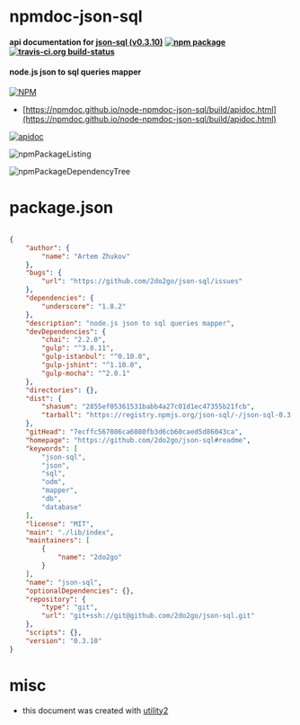 # npmdoc-json-sql

#### api documentation for  [json-sql (v0.3.10)](https://github.com/2do2go/json-sql#readme)  [![npm package](https://img.shields.io/npm/v/npmdoc-json-sql.svg?style=flat-square)](https://www.npmjs.org/package/npmdoc-json-sql) [![travis-ci.org build-status](https://api.travis-ci.org/npmdoc/node-npmdoc-json-sql.svg)](https://travis-ci.org/npmdoc/node-npmdoc-json-sql)

#### node.js json to sql queries mapper

[![NPM](https://nodei.co/npm/json-sql.png?downloads=true&downloadRank=true&stars=true)](https://www.npmjs.com/package/json-sql)

- [https://npmdoc.github.io/node-npmdoc-json-sql/build/apidoc.html](https://npmdoc.github.io/node-npmdoc-json-sql/build/apidoc.html)

[![apidoc](https://npmdoc.github.io/node-npmdoc-json-sql/build/screenCapture.buildCi.browser.%252Ftmp%252Fbuild%252Fapidoc.html.png)](https://npmdoc.github.io/node-npmdoc-json-sql/build/apidoc.html)

![npmPackageListing](https://npmdoc.github.io/node-npmdoc-json-sql/build/screenCapture.npmPackageListing.svg)

![npmPackageDependencyTree](https://npmdoc.github.io/node-npmdoc-json-sql/build/screenCapture.npmPackageDependencyTree.svg)



# package.json

```json

{
    "author": {
        "name": "Artem Zhukov"
    },
    "bugs": {
        "url": "https://github.com/2do2go/json-sql/issues"
    },
    "dependencies": {
        "underscore": "1.8.2"
    },
    "description": "node.js json to sql queries mapper",
    "devDependencies": {
        "chai": "2.2.0",
        "gulp": "^3.8.11",
        "gulp-istanbul": "^0.10.0",
        "gulp-jshint": "^1.10.0",
        "gulp-mocha": "^2.0.1"
    },
    "directories": {},
    "dist": {
        "shasum": "2855ef05361531babb4a27c01d1ec47355b21fcb",
        "tarball": "https://registry.npmjs.org/json-sql/-/json-sql-0.3.10.tgz"
    },
    "gitHead": "7ecffc567086ca6080fb3d6cb60caed5d86043ca",
    "homepage": "https://github.com/2do2go/json-sql#readme",
    "keywords": [
        "json-sql",
        "json",
        "sql",
        "odm",
        "mapper",
        "db",
        "database"
    ],
    "license": "MIT",
    "main": "./lib/index",
    "maintainers": [
        {
            "name": "2do2go"
        }
    ],
    "name": "json-sql",
    "optionalDependencies": {},
    "repository": {
        "type": "git",
        "url": "git+ssh://git@github.com/2do2go/json-sql.git"
    },
    "scripts": {},
    "version": "0.3.10"
}
```



# misc
- this document was created with [utility2](https://github.com/kaizhu256/node-utility2)
